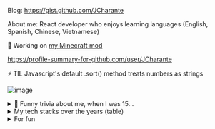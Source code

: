 Blog: https://gist.github.com/JCharante

About me: React developer who enjoys learning languages (English, Spanish, Chinese, Vietnamese)

🔭 Working on [my Minecraft mod](https://github.com/JCharante/minecraft-mod) 

https://profile-summary-for-github.com/user/JCharante

⚡ TIL Javascript's default .sort() method treats numbers as strings

![image](https://user-images.githubusercontent.com/13973198/89717086-05d3da00-d981-11ea-9cc8-693f73691fd3.png)

<details>
<summary>💬 Funny trivia about me, when I was 15...</summary> I went to a local frontend meetup where that day the presentation was on Elm (it was super cool). I told everybody I was a student and a sophomore so I figured I should start attending dev meetups for fun (because I genuinely enjoy it), but they assumed I was a college sophomore instead of a high school sophomore because they offered me some beer. <!-- School ended at 3pm and the meetups didn't start until 7-8pm (after work hours) so I didn't go again because I didn't want to sit around 4 hours. In hindsight I could have chilled at the library. -->
</details>

<details>
  <summary>My tech stacks over the years (table)</summary>

| Year | Frontend Stacks                 | Backend Stacks                                               |
|------|---------------------------------|--------------------------------------------------------------|
| 2014 | jQuery, Bootstrap               | Python, Flask, SQLAlchemy, jQuery                            |
| 2015 | Python, Flask + Jinja2, Bootstrap | Python, Flask, SQAlchemy, SQLite                           |
| 2016 | Vue.js, Cordova, Android        | Python, Flask, SQAlchemy, SQLite, Java (Android & FRC)       |
| 2017 | Vue.js + Quasar Framework       | Python, Flask, SQAlchemy, SQLite, Java (FRC)                 |
| 2018 | Vue.js + Quasar Framework       | Python, Flask, SQAlchemy, SQLite, MongoDB, Java (FRC)        |
| 2019 | Vue.js + Quasar Framework       | Python, Go, Node.js, GraphQL, MongoDB                        |
| 2020 | React, Gatsby                   | Python, Node.js, GraphQL                                     |
| 2021 | React                           | Node.js, MongoDB                                             |
| 2022 | React, Next.js                  | Node.js, MongoDB                                             |
| 2023 | React, React Native, Next.js, Tailwind | Node.js, Postgres, SQLite, Prisma, tRPC, Java (Minecraft)  |
</details>

<details>
  <summary>For fun</summary>
  
![Project Euler](https://projecteuler.net/profile/JCharante.png)

[Leetcode Profile](https://leetcode.com/JCharante/)
    
[Favorite HN Submissions](https://news.ycombinator.com/favorites?id=JCharante)
</details>

<!--

Here are some ideas to get you started:

- 🔭 I’m currently working on ...
- 🌱 I’m currently learning ...
- 👯 I’m looking to collaborate on ...
- 🤔 I’m looking for help with ...
- 💬 Ask me about ...
- 📫 How to reach me: ...
- 😄 Pronouns: ...
- ⚡ Fun fact: ...
-->
